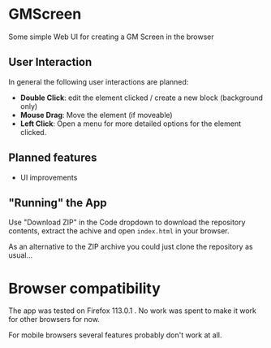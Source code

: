 # GMScreen
Some simple Web UI for creating a GM Screen in the browser

## User Interaction

In general the following user interactions are planned:

- **Double Click**: edit the element clicked / create a new block (background only)
- **Mouse Drag**: Move the element (if moveable)
- **Left Click**: Open a menu for more detailed options for the element clicked.

## Planned features

- UI improvements

## "Running" the App

Use "Download ZIP" in the Code dropdown to download the repository contents, extract the achive and open `index.html` in your browser.

As an alternative to the ZIP archive you could just clone the repository as usual...

# Browser compatibility

The app was tested on Firefox 113.0.1 . No work was spent to make it work for other browsers for now.

For mobile browsers several features probably don't work at all.
